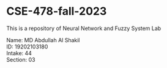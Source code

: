 # CSE-478-fall-2023
This is a repository of Neural Network and Fuzzy System Lab

Name: MD Abdullah Al Shakil </br>
ID: 19202103180 </br>
Intake: 44 </br>
Section: 03
